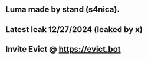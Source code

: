 ## Luma made by stand (s4nica).
## Latest leak 12/27/2024 (leaked by x)
## Invite Evict @ https://evict.bot